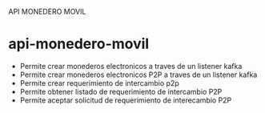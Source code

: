 API MONEDERO MOVIL 
# api-monedero-movil
- Permite crear monederos electronicos a traves de un listener kafka
- Permite crear monederos electronicos P2P a traves de un listener kafka
- Permite crear requerimiento de intercambio p2p
- Permite obtener listado de requerimiento de intercambio P2P
- Permite aceptar solicitud de requerimiento de interecambio P2P
